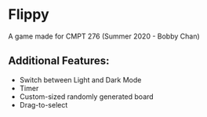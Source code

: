 # Flippy

A game made for CMPT 276 (Summer 2020 - Bobby Chan)

## Additional Features:
* Switch between Light and Dark Mode
* Timer
* Custom-sized randomly generated board
* Drag-to-select
